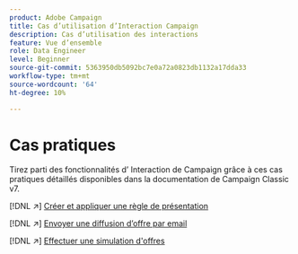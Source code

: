 ```yaml
---
product: Adobe Campaign
title: Cas d’utilisation d’Interaction Campaign
description: Cas d’utilisation des interactions
feature: Vue d’ensemble
role: Data Engineer
level: Beginner
source-git-commit: 5363950db5092bc7e0a72a0823db1132a17dda33
workflow-type: tm+mt
source-wordcount: '64'
ht-degree: 10%

---
```


# Cas pratiques

Tirez parti des fonctionnalités d’ Interaction de Campaign grâce à ces cas pratiques détaillés disponibles dans la documentation de Campaign Classic v7.

[!DNL :arrow_upper_right:] [Créer et appliquer une règle de présentation](https://experienceleague.adobe.com/docs/campaign-classic/using/managing-offers/case-study/presentation-rules.html)

[!DNL :arrow_upper_right:] [Envoyer une diffusion d’offre par email](https://experienceleague.adobe.com/docs/campaign-classic/using/managing-offers/case-study/offers-on-an-outbound-channel.html)

[!DNL :arrow_upper_right:] [Effectuer une simulation d&#39;offres](https://experienceleague.adobe.com/docs/campaign-classic/using/managing-offers/case-study/offers-on-an-outbound-channel.html)
